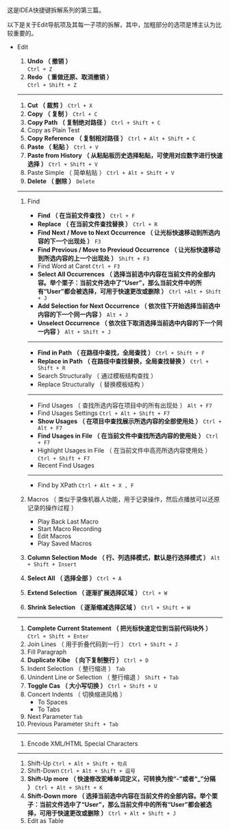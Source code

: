 这是IDEA快捷键拆解系列的第三篇。

以下是关于Edit导航项及其每一子项的拆解，其中，加粗部分的选项是博主认为比较重要的。

* Edit  
  1. **Undo （ 撤销 ）**  
     `Ctrl + Z`  
  2. **Redo （ 重做还原、取消撤销 ）**  
     `Ctrl + Shift + Z`

  ---

  1. **Cut （ 裁剪 ）**
     `Ctrl + X`
  2. **Copy （ 复制 ）**
     `Ctrl + C`
  3. **Copy Path （ 复制绝对路径 ）**
     `Ctrl + Shift + C`
  4. Copy as Plain Test
  5. **Copy Reference （ 复制相对路径 ）**
     `Ctrl + Alt + Shift + C`
  6. **Paste （ 粘贴 ）**
     `Ctrl + V`
  7. **Paste from History （ 从粘贴板历史选择粘贴，可使用对应数字进行快速选择 ）**
     `Ctrl + Shift + V`
  8. Paste Simple （ 简单粘贴 ） 
     `Ctrl + Alt + Shift + V`
  9. **Delete （ 删除 ）**
     `Delete`

  ---

  1. Find

     * **Find （ 在当前文件查找 ）**
       `Ctrl + F`
     * **Replace （ 在当前文件查找替换 ）**
       `Ctrl + R`
     * **Find Next / Move to Next Occurrence （ 让光标快速移动到所选内容的下一个出现处 ）**
       `F3`
     * **Find Previous / Move to Previoud Occurrence （ 让光标快速移动到所选内容的上一个出现处 ）**
       `Shift + F3`
     * Find Word at Caret 
       `Ctrl + F3`
     * **Select All Occurrences （ 选择当前选中内容在当前文件的全部内容。举个栗子：当前文件选中了“User”，那么当前文件中的所有“User”都会被选择，可用于快速更改或删除 ）**
       `Ctrl +Alt + Shift + J`
     * **Add Selection for Next Occurrence （ 依次往下开始选择当前选中内容的下一个同一内容 ）**
       `Alt + J`
     * **Unselect Occurrence （ 依次往下取消选择当前选中内容的下一个同一内容 ）**
       `Alt + Shift + J`

     ---

     * **Find in Path （ 在路径中查找，全局查找 ）**
       `Ctrl + Shift + F`
     * **Replace in Path （ 在路径中查找替换，全局查找替换 ）**
       `Ctrl + Shift + R`
     * Search Structurally （ 通过模板结构查找 ）
     * Replace Structurally （ 替换模板结构 ）

     ---

     * Find Usages （ 查找所选内容在项目中的所有出现处 ） 
       `Alt + F7`
     * Find Usages Settings 
       `Ctrl + Alt + Shift + F7`
     * **Show Usages （ 在项目中查找展示所选内容的全部使用处 ）**
       `Ctrl + Alt + F7`
     * **Find Usages in File （ 在当前文件中查找所选内容的使用处 ）**
       `Ctrl + F7`
     * Highlight Usages in File （ 在当前文件中高亮所选内容使用处 ） 
       `Ctrl + Shift + F7`
     * Recent Find Usages

     ---

     * Find by XPath 
       `Ctrl + Alt + X , F`

  2. Macros （ 类似于录像机器人功能，用于记录操作，然后点播放可以还原记录的操作过程 ）

     * Play Back Last Macro
     * Start Macro Recording
     * Edit Macros
     * Play Saved Macros

  3. **Column Selection Mode （ 行、列选择模式，默认是行选择模式 ）**
     `Alt + Shift + Insert`
  4. **Select All （ 选择全部 ）**
     `Ctrl + A`
  5. **Extend Selection （ 逐渐扩展选择区域 ）**
     `Ctrl + W`
  6. **Shrink Selection （ 逐渐缩减选择区域 ）**
     `Ctrl + Shift + W`

  ---

  1. **Complete Current Statement （ 把光标快速定位到当前代码块外 ）**
     `Ctrl + Shift + Enter`
  2. Join Lines （ 用于折叠代码到一行 ） 
     `Ctrl + Shift + J`
  3. Fill Paragraph
  4. **Duplicate Kibe （ 向下复制整行 ）**
     `Ctrl + D`
  5. Indent Selection （ 整行缩进 ） 
     `Tab`
  6. Unindent Line or Selection （ 整行缩退 ） 
     `Shift + Tab`
  7. **Toggle Cas （ 大小写切换 ）**
     `Ctrl + Shift + U`
  8. Concert Indents （ 切换缩进风格 ）
     * To Spaces
     * To Tabs
  9. Next Parameter 
     `Tab`
  10. Previous Parameter 
      `Shift + Tab`

  ---

  1. Encode XML/HTML Special Characters

  ---

  1. Shift-Up 
     `Ctrl + Alt + Shift + 句点`
  2. Shift-Down 
     `Ctrl + Alt + Shift + 逗号`
  3. **Shift-Up more （ 快速修改驼峰单词定义，可转换为按“-”或者“\_”分隔 ）**
     `Ctrl + Alt + Shift + K`
  4. **Shift-Down more （ 选择当前选中内容在当前文件的全部内容。举个栗子：当前文件选中了“User”，那么当前文件中的所有“User”都会被选择，可用于快速更改或删除 ）**
     `Ctrl + Alt + Shift + J`
  5. Edit as Table



